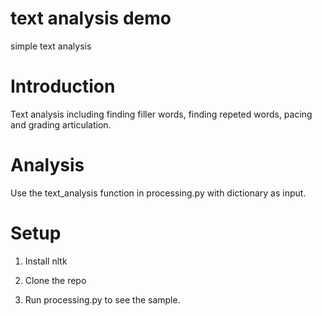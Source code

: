# text analysis demo
simple text analysis


# Introduction 
Text analysis including finding filler words, finding repeted words, pacing and grading articulation. 

# Analysis

Use the text_analysis function in processing.py with dictionary as input.

# Setup 
1. Install nltk 

2. Clone the repo

3. Run processing.py to see the sample.


